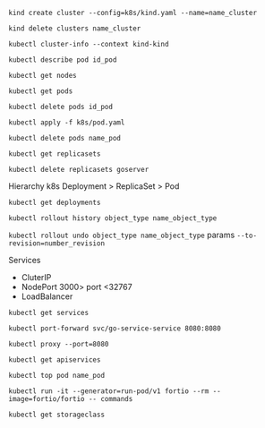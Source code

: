 `kind create cluster --config=k8s/kind.yaml --name=name_cluster`

`kind delete clusters name_cluster`

`kubectl cluster-info --context kind-kind`

`kubectl describe pod id_pod`

`kubectl get nodes`

`kubectl get pods`

`kubectl delete pods id_pod`

`kubectl apply -f k8s/pod.yaml`

`kubectl delete pods name_pod`

`kubectl get replicasets`

`kubectl delete replicasets goserver`

Hierarchy k8s Deployment > ReplicaSet > Pod

`kubectl get deployments`

`kubectl rollout history object_type name_object_type`

`kubectl rollout undo object_type name_object_type`
params 
`--to-revision=number_revision`


Services

- CluterIP
- NodePort 3000> port <32767
- LoadBalancer


`kubectl get services`

`kubectl port-forward svc/go-service-service 8080:8080`

`kubectl proxy --port=8080`

`kubectl get apiservices`

`kubectl top pod name_pod`

`kubectl run -it --generator=run-pod/v1 fortio --rm --image=fortio/fortio -- commands`

`kubectl get storageclass`